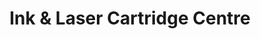 ---
title: "Ink & Laser Cartridge Centre"
url: /bristol/ink-und-laser-cartridge-centre/
shop: Kopieren
---